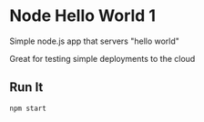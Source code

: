 # Node Hello World 1

Simple node.js app that servers "hello world"

Great for testing simple deployments to the cloud

## Run It

`npm start`

